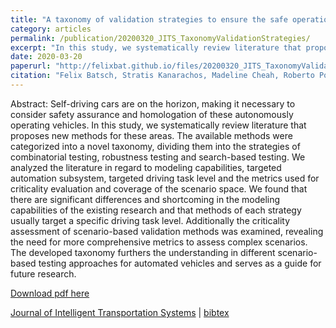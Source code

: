```yaml
---
title: "A taxonomy of validation strategies to ensure the safe operation of highly automated vehicles"
category: articles
permalink: /publication/20200320_JITS_TaxonomyValidationStrategies/
excerpt: "In this study, we systematically review literature that proposes new methods for these areas. The available methods were categorized into a novel taxonomy, dividing them into the strategies of combinatorial testing, robustness testing and search-based testing."
date: 2020-03-20
paperurl: "http://felixbat.github.io/files/20200320_JITS_TaxonomyValidationStrategies.pdf"
citation: "Felix Batsch, Stratis Kanarachos, Madeline Cheah, Roberto Ponticelli & Mike Blundell (2022) &quot;A taxonomy of validation strategies to ensure the safe operation of highly automated vehicles,&quot; <i>Journal of Intelligent Transportation Systems</i>, 26:1, 14-33, DOI: 10.1080/15472450.2020.1738231"
---
```


Abstract: Self-driving cars are on the horizon, making it necessary to consider safety assurance and homologation of these autonomously operating vehicles. In this study, we systematically review literature that proposes new methods for these areas. The available methods were categorized into a novel taxonomy, dividing them into the strategies of combinatorial testing, robustness testing and search-based testing. We analyzed the literature in regard to modeling capabilities, targeted automation subsystem, targeted driving task level and the metrics used for criticality evaluation and coverage of the scenario space. We found that there are significant differences and shortcoming in the modeling capabilities of the existing research and that methods of each strategy usually target a specific driving task level. Additionally the criticality assessment of scenario-based validation methods was examined, revealing the need for more comprehensive metrics to assess complex scenarios. The developed taxonomy furthers the understanding in different scenario-based testing approaches for automated vehicles and serves as a guide for future research.


[Download pdf here](http://academicpages.github.io/files/20200320_JITS_TaxonomyValidationStrategies.pdf)

[Journal of Intelligent Transportation Systems](https://www.tandfonline.com/doi/full/10.1080/15472450.2020.1738231 "Paper at Taylor&Francis") &#124; [bibtex](/files/20200320_JITS_TaxonomyValidationStrategies.bib "bibtex citation")
